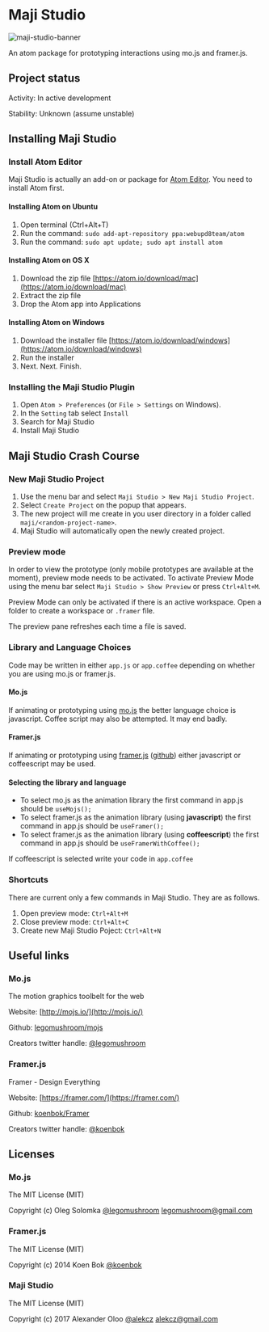 # Maji Studio
![maji-studio-banner](https://maji-studio-examples.firebaseapp.com/assets/maji-studio-banner.png)

An atom package for prototyping interactions using mo.js and framer.js.

## Project status
Activity: In active development

Stability: Unknown (assume unstable)

## Installing Maji Studio

### Install Atom Editor
Maji Studio is actually an add-on or package for [Atom Editor](https://atom.io/). You need to
install Atom first.


#### Installing Atom on Ubuntu
1. Open terminal (Ctrl+Alt+T)
2. Run the command: `sudo add-apt-repository ppa:webupd8team/atom`
3. Run the command: `sudo apt update; sudo apt install atom`

#### Installing Atom on OS X
1. Download the zip file [https://atom.io/download/mac](https://atom.io/download/mac)
2. Extract the zip file
3. Drop the Atom app into Applications

#### Installing Atom on Windows
1. Download the installer file [https://atom.io/download/windows](https://atom.io/download/windows)
2. Run the installer
3. Next. Next. Finish.


### Installing the Maji Studio Plugin

1. Open `Atom > Preferences` (or `File > Settings` on Windows).
2. In the `Setting` tab select `Install`
3. Search for Maji Studio
4. Install Maji Studio


##  Maji Studio Crash Course

### New Maji Studio Project
1. Use the menu bar and select `Maji Studio > New Maji Studio Project`.
2. Select `Create Project` on the popup that appears.
3. The new project will me create in you user directory in a folder called `maji/<random-project-name>`.
4. Maji Studio will automatically open the newly created project.

### Preview mode
In order to view the prototype (only mobile prototypes are available at the moment), preview mode needs to
be activated. To activate Preview Mode using the menu bar select `Maji Studio > Show Preview` or press `Ctrl+Alt+M`.

Preview Mode can only be activated if there is an active workspace. Open a folder to create a workspace or `.framer` file.

The preview pane refreshes each time a file is saved.

### Library and Language Choices

Code may be written in either `app.js` or `app.coffee` depending on whether you are using mo.js or framer.js.

#### Mo.js
If animating or prototyping using [mo.js](http://mojs.io/) the better language choice is javascript.
Coffee script may also be attempted. It may end badly.

#### Framer.js
If animating or prototyping using [framer.js]() ([github](https://github.com/koenbok/Framer)) either javascript or coffeescript
may be used.

#### Selecting the library and language

- To select mo.js as the animation library the first command in app.js should be `useMojs();`
- To select framer.js as the animation library (using **javascript**) the first command in app.js should be `useFramer();`
- To select framer.js as the animation library (using **coffeescript**) the first command in app.js should be `useFramerWithCoffee();`

If coffeescript is selected write your code in `app.coffee`


### Shortcuts
There are current only a few commands in Maji Studio. They are as follows.

1. Open preview mode: `Ctrl+Alt+M`
2. Close preview mode: `Ctrl+Alt+C`
3. Create new Maji Studio Poject: `Ctrl+Alt+N`


## Useful links

### Mo.js
The motion graphics toolbelt for the web

Website: [http://mojs.io/](http://mojs.io/)

Github:  [legomushroom/mojs](https://github.com/legomushroom/mojs)

Creators twitter handle: [@legomushroom](https://twitter.com/legomushroom)

### Framer.js
Framer - Design Everything

Website: [https://framer.com/](https://framer.com/)

Github:  [koenbok/Framer](https://github.com/koenbok/Framer)

Creators twitter handle: [@koenbok](https://twitter.com/koenbok)

## Licenses

### Mo.js
The MIT License (MIT)

Copyright (c) Oleg Solomka [@legomushroom](https://twitter.com/legomushroom) legomushroom@gmail.com

### Framer.js
The MIT License (MIT)

Copyright (c) 2014 Koen Bok [@koenbok](https://twitter.com/koenbok)


### Maji Studio
The MIT License (MIT)

Copyright (c) 2017 Alexander Oloo [@alekcz](https://twitter.com/alekcz) alekcz@gmail.com
